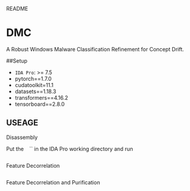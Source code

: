 README

# DMC

A Robust Windows Malware Classification Refinement for Concept Drift.


##Setup

* `IDA Pro`: >= 7.5
* pytorch==1.7.0 
* cudatoolkit=11.1
* datasets==1.18.3
* transformers==4.16.2
* tensorboard==2.8.0

## USEAGE

Disassembly

Put the `` `` `` in the IDA Pro working directory and run
```
```

Feature Decorrelation
```
```

Feature Decorrelation and Purification
```
```
